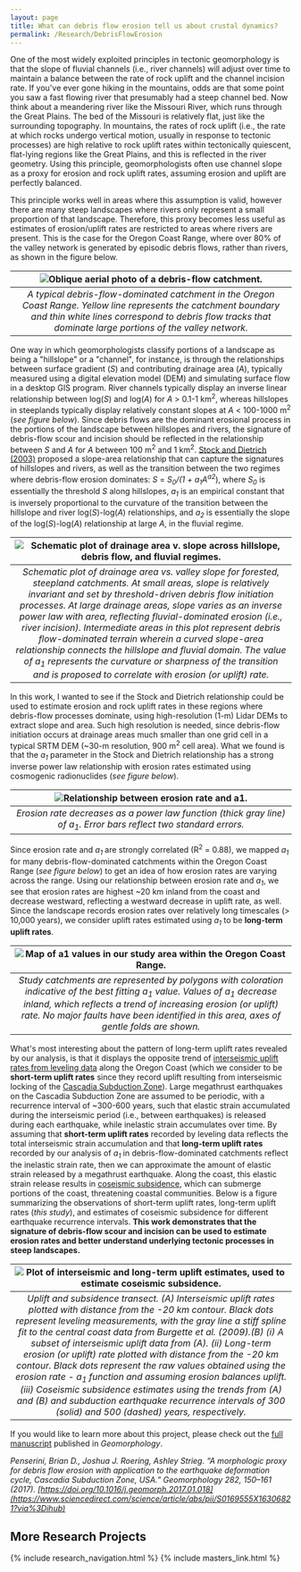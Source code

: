 ```yaml
---
layout: page
title: What can debris flow erosion tell us about crustal dynamics?
permalink: /Research/DebrisFlowErosion
---
```


One of the most widely exploited principles in tectonic geomorphology is that the slope of fluvial channels (i.e., river channels) will adjust over time to maintain a balance between the rate of rock uplift and the channel incision rate. If you've ever gone hiking in the mountains, odds are that some point you saw a fast flowing river that presumably had a steep channel bed. Now think about a meandering river like the Missouri River, which runs through the Great Plains. The bed of the Missouri is relatively flat, just like the surrounding topography. In mountains, the rates of rock uplift (i.e., the rate at which rocks undergo vertical motion, usually in response to tectonic processes) are high relative to rock uplift rates within tectonically quiescent, flat-lying regions like the Great Plains, and this is reflected in the river geometry. Using this principle, geomorphologists often use channel slope as a proxy for erosion and rock uplift rates, assuming erosion and uplift are perfectly balanced.

This principle works well in areas where this assumption is valid, however there are many steep landscapes where rivers only represent a small proportion of that landscape. Therefore, this proxy becomes less useful as estimates of erosion/uplift rates are restricted to areas where rivers are present. This is the case for the Oregon Coast Range, where over 80% of the valley network is generated by episodic debris flows, rather than rivers, as shown in the figure below. 

| ![Oblique aerial photo of a debris-flow catchment.](./Images/Masters/1-s2.0-S0169555X16306821-gr1.jpg) | 
|:--:| 
| *A typical debris-flow-dominated catchment in the Oregon Coast Range. Yellow line represents the catchment boundary and thin white lines correspond to debris flow tracks that dominate large portions of the valley network.* |

One way in which geomorphologists classify portions of a landscape as being a "hillslope" or a "channel", for instance, is through the relationships between surface gradient (<i>S</i>) and contributing drainage area (<i>A</i>), typically measured using a digital elevation model (DEM) and simulating surface flow in a desktop GIS program. River channels typically display an inverse linear relationship between log(<i>S</i>) and log(<i>A</i>) for <i>A</i> > 0.1-1 km<sup>2</sup>, whereas hillslopes in steeplands typically display relatively constant slopes at <i>A</i> < 100-1000 m<sup>2</sup> (<i>see figure below</i>). Since debris flows are the dominant erosional process in the portions of the landscape between hillslopes and rivers, the signature of debris-flow scour and incision should be reflected in the relationship between <i>S</i> and <i>A</i> for <i>A</i> between 100 m<sup>2</sup> and 1 km<sup>2</sup>. [Stock and Dietrich (2003)](https://agupubs.onlinelibrary.wiley.com/doi/epdf/10.1029/2001WR001057) proposed a slope-area relationship that can capture the signatures of hillslopes and rivers, as well as the transition between the two regimes where debris-flow erosion dominates: <i>S</i> = <i>S<sub>0</sub>/(1 + a<sub>1</sub>A<sup>a2</sup></i>), where <i>S<sub>0</sub></i> is essentially the threshold <i>S</i> along hillslopes, <i>a<sub>1</sub></i> is an empirical constant that is inversely proportional to the curvature of the transition between the hillslope and river log(<i>S</i>)-log(<i>A</i>) relationships, and <i>a<sub>2</sub></i> is essentially the slope of the log(<i>S</i>)-log(<i>A</i>) relationship at large <i>A</i>, in the fluvial regime. 

| ![Schematic plot of drainage area v. slope across hillslope, debris flow, and fluvial regimes.](./Images/Masters/1-s2.0-S0169555X16306821-gr2.jpg) | 
|:--:| 
| *Schematic plot of drainage area vs. valley slope for forested, steepland catchments. At small areas, slope is relatively invariant and set by threshold-driven debris flow initiation processes. At large drainage areas, slope varies as an inverse power law with area, reflecting fluvial-dominated erosion (i.e., river incision). Intermediate areas in this plot represent debris flow-dominated terrain wherein a curved slope-area relationship connects the hillslope and fluvial domain. The value of a<sub>1</sub> represents the curvature or sharpness of the transition and is proposed to correlate with erosion (or uplift) rate.* |

In this work, I wanted to see if the Stock and Dietrich relationship could be used to estimate erosion and rock uplift rates in these regions where debris-flow processes dominate, using high-resolution (1-m) Lidar DEMs to extract slope and area. Such high resolution is needed, since debris-flow initiation occurs at drainage areas much smaller than one grid cell in a typical SRTM DEM (~30-m resolution, 900 m<sup>2</sup> cell area). What we found is that the <i>a<sub>1</sub></i> parameter in the Stock and Dietrich relationship has a strong inverse power law relationship with erosion rates estimated using cosmogenic radionuclides (<i>see figure below</i>). 

| ![Relationship between erosion rate and a1.](./Images/Masters/1-s2.0-S0169555X16306821-gr6.jpg) | 
|:--:| 
| *Erosion rate decreases as a power law function (thick gray line) of a<sub>1</sub>. Error bars reflect two standard errors.* |

Since erosion rate and <i>a<sub>1</sub></i> are strongly correlated (R<sup>2</sup> = 0.88), we mapped <i>a<sub>1</sub></i> for many debris-flow-dominated catchments within the Oregon Coast Range (<i>see figure below</i>) to get an idea of how erosion rates are varying across the range. Using our relationship between erosion rate and <i>a<sub>1</sub></i>, we see that erosion rates are highest ~20 km inland from the coast and decrease westward, reflecting a westward decrease in uplift rate, as well. Since the landscape records erosion rates over relatively long timescales (> 10,000 years), we consider uplift rates estimated using <i>a<sub>1</sub></i> to be <b>long-term uplift rates</b>.

| ![Map of a1 values in our study area within the Oregon Coast Range.](./Images/Masters/1-s2.0-S0169555X16306821-gr3.jpg) | 
|:--:| 
| *Study catchments are represented by polygons with coloration indicative of the best fitting a<sub>1</sub> value. Values of a<sub>1</sub> decrease inland, which reflects a trend of increasing erosion (or uplift) rate. No major faults have been identified in this area, axes of gentle folds are shown.* |

What's most interesting about the pattern of long-term uplift rates revealed by our analysis, is that it displays the opposite trend of [interseismic uplift rates from leveling data](https://agupubs.onlinelibrary.wiley.com/doi/epdf/10.1029/2008JB005679) along the Oregon Coast (which we consider to be <b>short-term uplift rates</b> since they record uplift resulting from interseismic locking of the [Cascadia Subduction Zone](https://en.wikipedia.org/wiki/Cascadia_subduction_zone)). Large megathrust earthquakes on the Cascadia Subduction Zone are assumed to be periodic, with a recurrence interval of ~300-600 years, such that elastic strain accumulated during the interseismic period (i.e., between earthquakes) is released during each earthquake, while inelastic strain accumulates over time. By assuming that <b>short-term uplift rates</b> recorded by leveling data reflects the total interseismic strain accumulation and that <b>long-term uplift rates</b> recorded by our analysis of <i>a<sub>1</sub></i> in debris-flow-dominated catchments reflect the inelastic strain rate, then we can approximate the amount of elastic strain released by a megathrust earthquake. Along the coast, this elastic strain release results in [coseismic subsidence](https://blogs.openquake.org/hazard/2019/11/19/coseismic-uplift-subsidence/), which can submerge portions of the coast, threatening coastal communities. Below is a figure summarizing the observations of short-term uplift rates, long-term uplift rates (<i>this study</i>), and estimates of coseismic subsidence for different earthquake recurrence intervals. <b>This work demonstrates that the signature of debris-flow scour and incision can be used to estimate erosion rates and better understand underlying tectonic processes in steep landscapes.</b>

| ![Plot of interseismic and long-term uplift estimates, used to estimate coseismic subsidence.](./Images/Masters/1-s2.0-S0169555X16306821-gr8.jpg) | 
|:--:| 
| *Uplift and subsidence transect. (A) Interseismic uplift rates plotted with distance from the -20 km contour. Black dots represent leveling measurements, with the gray line a stiff spline fit to the central coast data from Burgette et al. (2009).(B) (i) A subset of interseismic uplift data from (A). (ii) Long-term erosion (or uplift) rate plotted with distance from the -20 km contour. Black dots represent the raw values obtained using the erosion rate - a<sub>1</sub> function and assuming erosion balances uplift. (iii) Coseismic subsidence estimates using the trends from (A) and (B) and subduction earthquake recurrence intervals of 300 (solid) and 500 (dashed) years, respectively.* |

If you would like to learn more about this project, please check out the [full manuscript](https://drive.google.com/file/d/1SRDyyLrztreJ2XbKYnnIZn9KkRt5N350/view) published in <i>Geomorphology</i>.

<i>Penserini, Brian D., Joshua J. Roering, Ashley Strieg. “A morphologic proxy for debris flow erosion with application to the earthquake deformation cycle, Cascadia Subduction Zone, USA.” Geomorphology 282, 150–161 (2017). [https://doi.org/10.1016/j.geomorph.2017.01.018](https://www.sciencedirect.com/science/article/abs/pii/S0169555X16306821?via%3Dihub)</i>

## More Research Projects
{% include research_navigation.html %}
{% include masters_link.html %}
